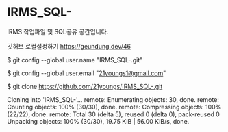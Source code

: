 # IRMS_SQL-
IRMS 작업파일 및 SQL공유 공간입니다.

깃허브 로컬설정하기
https://geundung.dev/46

$ git config --global user.name "IRMS_SQL-.git"

$ git config --global user.email "21youngs1@gmail.com"

$ git clone https://github.com/21youngs/IRMS_SQL-.git

Cloning into 'IRMS_SQL-'...
remote: Enumerating objects: 30, done.
remote: Counting objects: 100% (30/30), done.
remote: Compressing objects: 100% (22/22), done.
remote: Total 30 (delta 5), reused 0 (delta 0), pack-reused 0
Unpacking objects: 100% (30/30), 19.75 KiB | 56.00 KiB/s, done.

